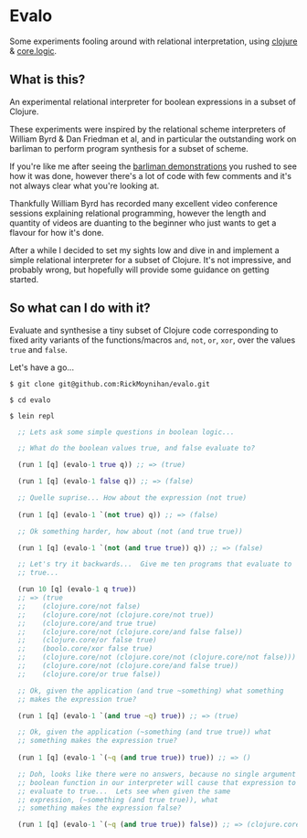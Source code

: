 # Evalo

Some experiments fooling around with relational interpretation, using
[clojure](http://clojure.org/) & [core.logic](https://github.com/clojure/core.logic).

## What is this?

An experimental relational interpreter for boolean expressions in a
subset of Clojure.

These experiments were inspired by the relational scheme interpreters
of William Byrd & Dan Friedman et al, and in particular the
outstanding work on barliman to perform program synthesis for a subset
of scheme.

If you're like me after seeing
the [barliman demonstrations](https://www.youtube.com/watch?v=OyfBQmvr2Hc)
you rushed to see how it was done, however there's a lot of code with
few comments and it's not always clear what you're looking at.

Thankfully William Byrd has recorded many excellent video conference
sessions explaining relational programming, however the length and
quantity of videos are duanting to the beginner who just wants to get
a flavour for how it's done.

After a while I decided to set my sights low and dive in and implement
a simple relational interpreter for a subset of Clojure.  It's not
impressive, and probably wrong, but hopefully will provide some
guidance on getting started.

## So what can I do with it?

Evaluate and synthesise a tiny subset of Clojure code corresponding to
fixed arity variants of the functions/macros `and`, `not`, `or`,
`xor`, over the values `true` and `false`.

Let's have a go...

`$ git clone git@github.com:RickMoynihan/evalo.git`

`$ cd evalo`

`$ lein repl`

```clojure
  ;; Lets ask some simple questions in boolean logic...

  ;; What do the boolean values true, and false evaluate to?

  (run 1 [q] (evalo-1 true q)) ;; => (true)

  (run 1 [q] (evalo-1 false q)) ;; => (false)

  ;; Quelle suprise... How about the expression (not true)
  
  (run 1 [q] (evalo-1 `(not true) q)) ;; => (false)

  ;; Ok something harder, how about (not (and true true))

  (run 1 [q] (evalo-1 `(not (and true true)) q)) ;; => (false)

  ;; Let's try it backwards...  Give me ten programs that evaluate to
  ;; true...

  (run 10 [q] (evalo-1 q true))
  ;; => (true
  ;;    (clojure.core/not false)
  ;;    (clojure.core/not (clojure.core/not true))
  ;;    (clojure.core/and true true)
  ;;    (clojure.core/not (clojure.core/and false false))
  ;;    (clojure.core/or false true)
  ;;    (boolo.core/xor false true)
  ;;    (clojure.core/not (clojure.core/not (clojure.core/not false)))
  ;;    (clojure.core/not (clojure.core/and false true))
  ;;    (clojure.core/or true false))

  ;; Ok, given the application (and true ~something) what something
  ;; makes the expression true?

  (run 1 [q] (evalo-1 `(and true ~q) true)) ;; => (true)

  ;; Ok, given the application (~something (and true true)) what
  ;; something makes the expression true?
  
  (run 1 [q] (evalo-1 `(~q (and true true)) true)) ;; => ()

  ;; Doh, looks like there were no answers, because no single argument
  ;; boolean function in our interpreter will cause that expression to
  ;; evaluate to true...  Lets see when given the same
  ;; expression, (~something (and true true)), what
  ;; something makes the expression false?

  (run 1 [q] (evalo-1 `(~q (and true true)) false)) ;; => (clojure.core/not)
```

